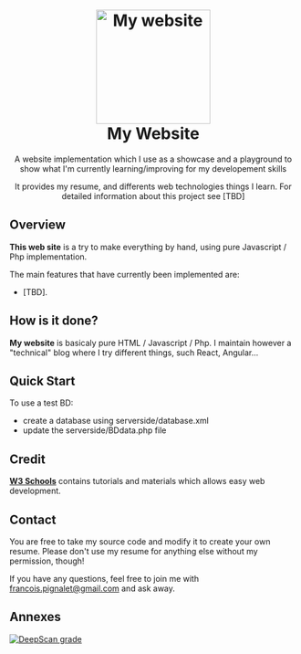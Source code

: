 <h1 align="center">
  <a href="https://github.com/fpignalet/My-website-RAW-" title="My Website Documentation">
    <img alt="My website" src="https://github.com/fpignalet/My-website-RAW-/images/WP_20180821_17_57_49_Pro.jpg" width="200px" height="200px" />
  </a>
  <br />
  My Website
</h1>

<p align="center">
    A website implementation which I use as a showcase and a playground to show what I'm currently learning/improving for my developement skills
</p>

<p align="center">
    It provides my resume, and differents web technologies things I learn.
    For detailed information about this project see [TBD]
</p>

## Overview

**This web site** is a try to make everything by hand, using pure Javascript / Php implementation.

The main features that have currently been implemented are:
* [TBD].

## How is it done?

**My website** is basicaly pure HTML / Javascript / Php. I maintain however a "technical" blog where I try different things, such React, Angular...

## Quick Start

To use a test BD:
* create a database using serverside/database.xml
* update the serverside/BDdata.php file

## Credit

[**W3 Schools**](https://www.w3schools.com/) contains tutorials and materials which allows easy web development.

## Contact

You are free to take my source code and modify it to create your own resume. 
Please don't use my resume for anything else without my permission, though!

If you have any questions, feel free to join me with francois.pignalet@gmail.com and ask away.

## Annexes

[![DeepScan grade](https://deepscan.io/api/teams/2575/projects/3746/branches/32484/badge/grade.svg)](https://deepscan.io/dashboard#view=project&tid=2575&pid=3746&bid=32484)
